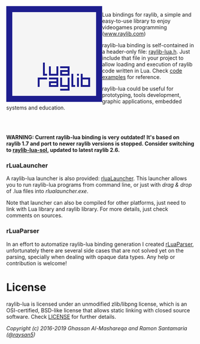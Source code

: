 <img align="left" src="logo/raylib-lua_256x256.png" width=256>

Lua bindings for raylib, a simple and easy-to-use library to enjoy videogames programming (www.raylib.com)

raylib-lua binding is self-contained in a header-only file: [raylib-lua.h](src/raylib-lua.h). Just include that file
in your project to allow loading and execution of raylib code written in Lua. Check [code examples](examples) for reference.

raylib-lua could be useful for prototyping, tools development, graphic applications, embedded systems and education.

<br><br>

**WARNING: Current raylib-lua binding is very outdated! It's based on raylib 1.7 and port to newer raylib versions is stopped. Consider switching to [raylib-lua-sol](https://github.com/RobLoach/raylib-lua-sol), updated to latest raylib 2.6.**


### rLuaLauncher

A raylib-lua launcher is also provided: [rluaLauncher](tools/rLuaLauncher/rlualauncher.c). This launcher allows you to run raylib-lua
programs from command line, or just with *drag & drop* of .lua files into *rlualauncher.exe*.

Note that launcher can also be compiled for other platforms, just need to link with Lua library and raylib library. 
For more details, just check comments on sources.

### rLuaParser

In an effort to automatize raylib-lua binding generation I created [rLuaParser](https://github.com/raysan5/raylib-lua/tree/master/tools/rLuaParser), unfortunately there are several side cases that are not solved yet on the parsing, specially when dealing with opaque data types. Any help or contribution is welcome!

# License

raylib-lua is licensed under an unmodified zlib/libpng license, which is an OSI-certified, 
BSD-like license that allows static linking with closed source software. Check [LICENSE](LICENSE) for further details.
	
*Copyright (c) 2016-2019 Ghassan Al-Mashareqa and Ramon Santamaria ([@raysan5](https://twitter.com/raysan5))*
